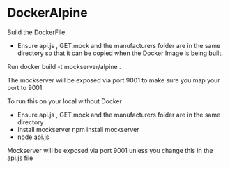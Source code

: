 # DockerAlpine

Build the DockerFile
- Ensure api.js , GET.mock and the manufacturers folder are in the same directory so that it can be copied when the Docker Image is being built.

Run
docker build -t mockserver/alpine .

The mockserver will be exposed via port 9001 to make sure you map your port to 9001

To run this on your local without Docker

- Ensure api.js , GET.mock and the manufacturers folder are in the same directory
- Install mockserver npm install mockserver
- node api.js 

Mockserver will be exposed via port 9001 unless you change this in the api.js file
